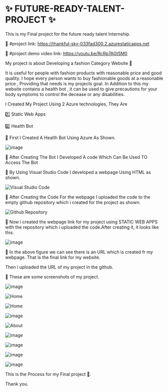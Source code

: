 # ✨ FUTURE-READY-TALENT-PROJECT ✨

This is my Final project for the future ready talent Internship.
         
📌 #project link: https://thankful-sky-033fad300.2.azurestaticapps.net

📌 #project demo video link:  https://youtu.be/RcRp7AGt5M0
      
My project is about Developing a fashion Category Website 💭

It is useful for people with fashion products with reasonable price and good quality.
I hope every person wants to buy fashionable goods at a reasonable price , Providing that needs is my projects goal.
In Addition to this my website contains a health bot , it can be used to give precautions for your body symptoms to control the decease or any disabilities.


I Created My Project Using 2 Azure technologies, They Are 

1️⃣ Static Web Apps

2️⃣ Health Bot 

📌 First I Created A Health Bot Using Azure As Shown.


![image](https://user-images.githubusercontent.com/91585224/210144052-eab68cb1-36a1-4157-b9ef-060dbf381bea.png)

📌 After Creating The Bot I Developed A code Which Can Be Used TO Access The Bot


📌 By Using Visual Studio Code I developed a webpage Using HTML as shown.


![Visual Studio Code](https://user-images.githubusercontent.com/91585224/196944883-ee5b2bdb-c593-43d5-8c8b-665ec7c41657.png)



📌 After Creating the Code For the webpage I uploaded the code to the empty github repository which i created for the project as shown.


![Github Repository](https://user-images.githubusercontent.com/91585224/196945882-838e7790-80dc-469d-a809-2819be78a4cf.png)


📌 Now i created the webpage link for my project using STATIC WEB APPS with the repository which i uploaded the code.After creating it, it looks like this.

![image](https://user-images.githubusercontent.com/91585224/210145324-9c81eb25-4dd3-45c1-806d-97582c433832.png)


🔎 In the above figure we can see there is an URL which is created fr my webpage. That is the final link for my website.

Then i uploaded the URL of my project in the github.




📌 These are some screenshots of my project.



![image](https://user-images.githubusercontent.com/91585224/210148266-5701158d-0f13-4052-99ef-bd02205d2cf5.png)



![Home](https://user-images.githubusercontent.com/91585224/196949026-8f379c1b-5ab0-4b88-8032-1fe1c51b6481.png)



![Home](https://user-images.githubusercontent.com/91585224/196949047-55e76364-8926-4746-a0cb-7c0801683814.png)



![image](https://user-images.githubusercontent.com/91585224/210148537-ed61e552-c937-43b5-8684-475dec91eaaf.png)



![About](https://user-images.githubusercontent.com/91585224/196949067-06019034-68ad-4e81-86bd-d0df8a165233.png)



![image](https://user-images.githubusercontent.com/91585224/210148572-dc0ce54e-2959-486c-a3af-79bb3452bd84.png)



![image](https://user-images.githubusercontent.com/91585224/210148589-a5e77d8f-1fa1-4771-886a-0c2d57224ef5.png)



![image](https://user-images.githubusercontent.com/91585224/210148606-f9a5dc9c-f2ba-424d-9502-31c2d4d0f00a.png)



![image](https://user-images.githubusercontent.com/91585224/210148617-11b9e197-d2bc-453f-8a8f-b18506114018.png)



This is the Process for my Final project 💭.


Thank you.
